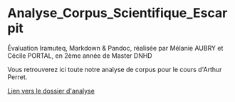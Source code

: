 # Analyse_Corpus_Scientifique_Escarpit
Évaluation Iramuteq, Markdown &amp; Pandoc, réalisée par Mélanie AUBRY et Cécile PORTAL, en 2ème année de Master DNHD

Vous retrouverez ici toute notre analyse de corpus pour le cours d'Arthur Perret.

[Lien vers le dossier d'analyse](https://github.com/belzepaf/Analyse_Corpus_Scientifique_Escarpit/blob/master/analyse.md)
